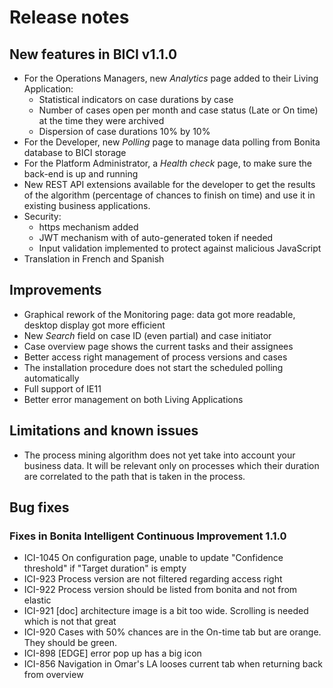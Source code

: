 # Release notes

## New features in BICI v1.1.0 
* For the Operations Managers, new _Analytics_ page added to their Living Application:
    - Statistical indicators on case durations by case
    - Number of cases open per month and case status (Late or On time) at the time they were archived
    - Dispersion of case durations 10% by 10%
* For the Developer, new _Polling_ page to manage data polling from Bonita database to BICI storage
* For the Platform Administrator, a _Health check_ page, to make sure the back-end is up and running
* New REST API extensions available for the developer to get the results of the algorithm (percentage of chances to finish on time) and use it in existing business applications.
* Security:
    - https mechanism added
    - JWT mechanism with of auto-generated token if needed
    - Input validation implemented to protect against malicious JavaScript
* Translation in French and Spanish

## Improvements
* Graphical rework of the Monitoring page: data got more readable, desktop display got more efficient
* New _Search_ field on case ID (even partial) and case initiator
* Case overview page shows the current tasks and their assignees
* Better access right management of process versions and cases
* The installation procedure does not start the scheduled polling automatically
* Full support of IE11
* Better error management on both Living Applications


## Limitations and known issues

* The process mining algorithm does not yet take into account your business data. It will be relevant only on processes which their duration are correlated to the path that is taken in the process.

## Bug fixes

### Fixes in Bonita Intelligent Continuous Improvement 1.1.0
* ICI-1045 On configuration page, unable to update "Confidence threshold" if "Target duration" is empty
* ICI-923  Process version are not filtered regarding access right
* ICI-922  Process version should be listed from bonita and not from elastic
* ICI-921  [doc] architecture image is a bit too wide. Scrolling is needed which is not that great
* ICI-920  Cases with 50% chances are in the On-time tab but are orange. They should be green.
* ICI-898  [EDGE] error pop up has a big icon
* ICI-856  Navigation in Omar's LA looses current tab when returning back from overview
